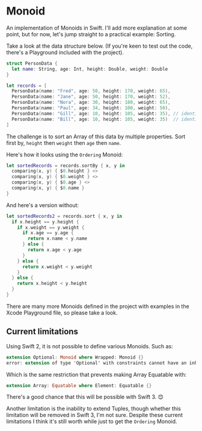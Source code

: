 # Monoid

An implementation of Monoids in Swift. I'll add more explanation at some point, but for now, let's jump straight to a practical example: Sorting.

Take a look at the data structure below. (If you're keen to test out the code, there's a Playground included with the project).

```swift
struct PersonData {
  let name: String, age: Int, height: Double, weight: Double
}

let records = [
  PersonData(name: "Fred", age: 50, height: 170, weight: 65),
  PersonData(name: "Jane", age: 50, height: 170, weight: 52),
  PersonData(name: "Nora", age: 30, height: 180, weight: 65),
  PersonData(name: "Paul", age: 34, height: 100, weight: 50),
  PersonData(name: "Gill", age: 10, height: 105, weight: 35), // identical twins
  PersonData(name: "Bill", age: 10, height: 105, weight: 35)  // identical twins
]
```

The challenge is to sort an Array of this data by multiple properties. 
Sort first by, `height` then `weight` then `age` then `name`.

Here's how it looks using the `Ordering` Monoid:

```swift
let sortedRecords = records.sortBy { x, y in
  comparing(x, y) { $0.height } <>
  comparing(x, y) { $0.weight } <>
  comparing(x, y) { $0.age } <>
  comparing(x, y) { $0.name }
}
```

And here's a version without:

```swift
let sortedRecords2 = records.sort { x, y in
  if x.height == y.height {
    if x.weight == y.weight {
      if x.age == y.age {
        return x.name < y.name
      } else {
        return x.age < y.age
      }
    } else {
      return x.weight < y.weight
    }
  } else {
    return x.height < y.height
  }
}
```

There are many more Monoids defined in the project with examples in the Xcode Playground file, so please take a look.

## Current limitations

Using Swift 2, it is not possible to define various Monoids. Such as:

```swift
extension Optional: Monoid where Wrapped: Monoid {}
error: extension of type 'Optional' with constraints cannot have an inheritance clause
```

Which is the same restriction that prevents making Array Equatable with:

```swift
extension Array: Equatable where Element: Equatable {}
```

There's a good chance that this will be possible with Swift 3. 😊

Another limitation is the inability to extend Tuples, though whether this limitation will be removed in Swift 3, I'm not sure. Despite these current limitations I think it's still worth while just to get the `Ordering` Monoid.
